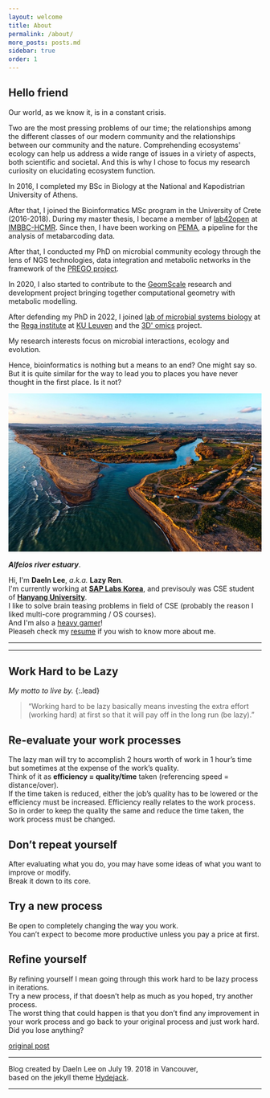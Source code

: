```yaml
---
layout: welcome
title: About
permalink: /about/
more_posts: posts.md
sidebar: true
order: 1
---
```


## Hello friend


Our world, as we know it, is in a constant crisis.

Two are the most pressing problems of our time; the relationships among the different classes of our modern community
and the relationships between our community and the nature.
Comprehending ecosystems' ecology can help us address a wide range of issues in a viriety of aspects, both scientific and societal.
And this is why I chose to focus my research curiosity on elucidating ecosystem function.

In 2016, I completed my BSc in Biology at the National and Kapodistrian University of Athens.
<!-- It was then when I realised the great part that Bioinformatics play in every aspect of modern biology; in ecosystem functioning as well. <br /><br /> -->

After that, I joined the Bioinformatics MSc program in the University of Crete (2016-2018).
During my master thesis, I became a member of 
[lab42open](http://lab42open.hcmr.gr/) at 
[IMBBC-HCMR](http://imbbc3.hcmr.gr/).
Since then, I have been working on [PEMA](https://github.com/hariszaf/pema),
a pipeline for the analysis of metabarcoding data.
<!-- PEMA has been selected from <a href="https://www.lifewatch.eu/">LifeWatch - ERIC</a> for the analysis of the ARMS derived data . <br /><br />  -->

After that, I conducted my PhD on microbial community ecology through the lens of NGS technologies, data integration and metabolic networks
in the framework of the [PREGO project](http://prego.hcmr.gr/).
<!-- I intend to merge analyses of different types of NGS data, knowledge aggregation and data  integration, along with network analysis,  to end up with some prommising hypotheses
regarding <b>how</b> ecosystems work and <b>what</b> is what we could do to restore the balance. -->

In 2020, I also started to contribute to the [GeomScale](https://geomscale.github.io/) research and development project bringing together 
computational geometry with metabolic modelling. 

<!-- </a> -->
<!-- in the development of scalable algorithms for sampling from high-dimensional distributions. -->
<!-- and more specifically in the <a href="https://github.com/GeomScale/volume_approximation/"><i>volesti</i></a> project. -->
<!-- Later on, the <a href="https://github.com/geomScale/dingo"><i>dingo</i></a> library was initiated based on <i>volesti</i> to enable flux sampling in metabolic networks of high dimensions.  <br/><br/> -->




After defending my PhD in 2022, I joined 
[lab of microbial systems biology](msysbiology.com/) 
at the 
[Rega institute](https://rega.kuleuven.be) 
at 
[KU Leuven](https://www.kuleuven.be/english/kuleuven) 
and the 
[3D' omics](https://www.3domics.eu) project. 


My research interests focus on microbial interactions, ecology and evolution.
<!-- as each and every ecosystem type is based on the microbes hosted.  -->
Hence, bioinformatics is nothing but a means to an end? 
One might say so. 
But it is quite similar for the way to lead you to places you have never thought in the first place. Is it not? <br/>

<!-- In this website you may find my so-far research work as well as some issues that have caught my attention. -->

</p>

<a href="#" class="image featured"><img src="assets/img/4070594.jpg" alt=""  max-width="1480" max-height="150"  /></a>
<p><b><i> Alfeios river  estuary</b></i>.






















Hi, I'm **DaeIn Lee**, *a.k.a.* **Lazy Ren**.<br>
I'm currently working at **[SAP Labs Korea]**, and previsouly was CSE student of **[Hanyang University]**.<br>
I like to solve brain teasing problems in field of CSE (probably the reason I liked multi-core programming / OS courses).<br>
And I'm also a [heavy gamer]!<br>
Pleaseh check my [resume] if you wish to know more about me.

***

<!--posts_list-->

***

## Work Hard to be Lazy

_My motto to live by._
{:.lead}

> “Working hard to be lazy basically means investing the extra effort (working hard) at first so that it will pay off in the long run (be lazy).”

## Re-evaluate your work processes

The lazy man will try to accomplish 2 hours worth of work in 1 hour’s time but sometimes at the expense of the work’s quality.<br>
Think of it as **efficiency = quality/time** taken (referencing speed = distance/over).<br>
If the time taken is reduced, either the job’s quality has to be lowered or the efficiency must be increased. Efficiency really relates to the work process.<br>
So in order to keep the quality the same and reduce the time taken, the work process must be changed.

## Don’t repeat yourself

After evaluating what you do, you may have some ideas of what you want to improve or modify.<br>
Break it down to its core.

## Try a new process

Be open to completely changing the way you work.<br>
You can’t expect to become more productive unless you pay a price at first.

## Refine yourself

By refining yourself I mean going through this work hard to be lazy process in iterations.<br>
Try a new process, if that doesn’t help as much as you hoped, try another process.<br>
The worst thing that could happen is that you don’t find any improvement in your work process and go back to your original process and just work hard.<br>
Did you lose anything?

[original post]

***

Blog created by DaeIn Lee on July 19. 2018 in Vancouver,<br>
based on the jekyll theme [Hydejack].

***

<!--author-->

<!-- Links -->
[SAP Labs Korea]: https://www.sap.com/korea/about/labs-korea.html
[Hanyang University]: https://www.hanyang.ac.kr/
[heavy gamer]: https://steamcommunity.com/id/lazyren
[resume]: /resume/
[original post]: http://blog.vivekmahbubani.com/2007/03/work-hard-to-be-lazy.html
[Hydejack]: https://hydejack.com

